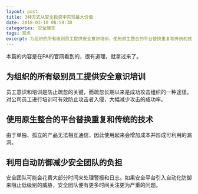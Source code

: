 ```yaml
---
layout: post
title: 3种方式从安全投资中实现最大价值
date: 2018-03-10 08:59:30
categories: 安全理念
tags: 观点
excerpt: 为组织的所有级别员工提供安全意识培训，使用原生整合的平台替换重复和传统的技术，利用自动防御减少安全团队的负担。
---
```


本篇的内容是在PA的官网看到的，很有道理，就拿过来了。

## 为组织的所有级别员工提供安全意识培训
员工意识和培训是防止疏忽的关键，而疏忽长期以来是成功攻击组织的一种途径。对公司员工进行培训可有效防止攻击者入侵，大幅减少攻击的成功率。


## 使用原生整合的平台替换重复和传统的技术
由于单独、孤立的产品无法相互通信，因此使用起来会增加成本并形成可利用的漏洞。


## 利用自动防御减少安全团队的负担
安全团队可能会花费大部分时间来处理警报和日志。如果安全平台引入自动化防御来阻止低级别的威胁，安全团队便有更多时间关注更为严重的问题。